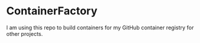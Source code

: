 # ContainerFactory
I am using this repo to build containers for my GitHub container registry for other projects.
